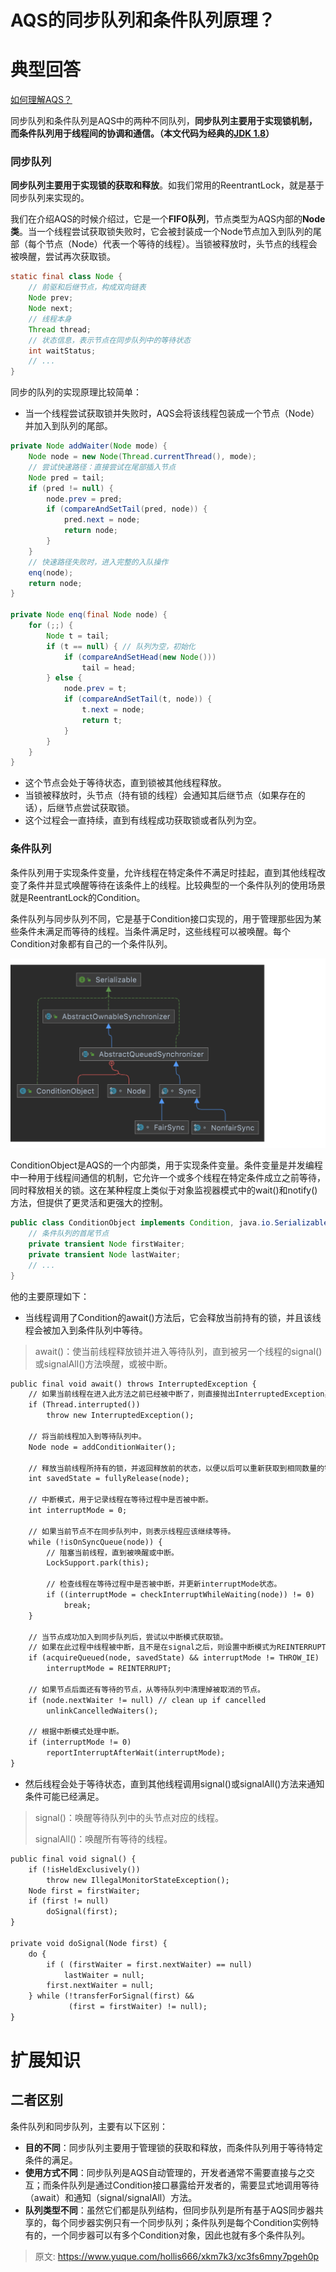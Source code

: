 # AQS的同步队列和条件队列原理？

# 典型回答


[如何理解AQS？](https://www.yuque.com/hollis666/xkm7k3/qka9yt)



同步队列和条件队列是AQS中的两种不同队列，**同步队列主要用于实现锁机制，而条件队列用于线程间的协调和通信。（本文代码为经典的**[**JDK 1.8**](https://github.com/zxiaofan/JDK/blob/master/JDK1.8/src/java/util/concurrent/locks/AbstractQueuedSynchronizer.java#L1830)**）**



### 同步队列


**同步队列主要用于实现锁的获取和释放**。如我们常用的ReentrantLock，就是基于同步队列来实现的。

<font style="color:rgb(55, 65, 81);"></font>

我们在介绍AQS的时候介绍过，它是一个**FIFO队列**，节点类型为AQS内部的**Node类**。当一个线程尝试获取锁失败时，它会被封装成一个Node节点加入到队列的尾部（每个节点（Node）代表一个等待的线程）。当锁被释放时，头节点的线程会被唤醒，尝试再次获取锁。



```java
static final class Node {
    // 前驱和后继节点，构成双向链表
    Node prev;
    Node next;
    // 线程本身
    Thread thread;
    // 状态信息，表示节点在同步队列中的等待状态
    int waitStatus;
    // ...
}
```



同步的队列的实现原理比较简单：



+ 当一个线程尝试获取锁并失败时，AQS会将该线程包装成一个节点（Node）并加入到队列的尾部。



```java
private Node addWaiter(Node mode) {
    Node node = new Node(Thread.currentThread(), mode);
    // 尝试快速路径：直接尝试在尾部插入节点
    Node pred = tail;
    if (pred != null) {
        node.prev = pred;
        if (compareAndSetTail(pred, node)) {
            pred.next = node;
            return node;
        }
    }
    // 快速路径失败时，进入完整的入队操作
    enq(node);
    return node;
}

private Node enq(final Node node) {
    for (;;) {
        Node t = tail;
        if (t == null) { // 队列为空，初始化
            if (compareAndSetHead(new Node()))
                tail = head;
        } else {
            node.prev = t;
            if (compareAndSetTail(t, node)) {
                t.next = node;
                return t;
            }
        }
    }
}
```

+ 这个节点会处于等待状态，直到锁被其他线程释放。
+ 当锁被释放时，头节点（持有锁的线程）会通知其后继节点（如果存在的话），后继节点尝试获取锁。
+ 这个过程会一直持续，直到有线程成功获取锁或者队列为空。



### 条件队列


条件队列用于实现条件变量，允许线程在特定条件不满足时挂起，直到其他线程改变了条件并显式唤醒等待在该条件上的线程。比较典型的一个条件队列的使用场景就是ReentrantLock的Condition。

<font style="color:rgb(55, 65, 81);"></font>

条件队列与同步队列不同，它是基于Condition接口实现的，用于管理那些因为某些条件未满足而等待的线程。当条件满足时，这些线程可以被唤醒。每个Condition对象都有自己的一个条件队列。



![1704527213375-e9cfffe7-0819-4de8-bd05-1f80449a6876.png](./img/CMBSF7A0JLsYriAO/1704527213375-e9cfffe7-0819-4de8-bd05-1f80449a6876-573134.png)



ConditionObject是AQS的一个内部类，用于实现条件变量。条件变量是并发编程中一种用于线程间通信的机制，它允许一个或多个线程在特定条件成立之前等待，同时释放相关的锁。这在某种程度上类似于对象监视器模式中的wait()和notify()方法，但提供了更灵活和更强大的控制。



```java
public class ConditionObject implements Condition, java.io.Serializable {
    // 条件队列的首尾节点
    private transient Node firstWaiter;
    private transient Node lastWaiter;
    // ...
}

```



他的主要原理如下：



+ 当线程调用了Condition的await()方法后，它会释放当前持有的锁，并且该线程会被加入到条件队列中等待。



> await()：使当前线程释放锁并进入等待队列，直到被另一个线程的signal()或signalAll()方法唤醒，或被中断。
>



```latex
public final void await() throws InterruptedException {
    // 如果当前线程在进入此方法之前已经被中断了，则直接抛出InterruptedException异常。
    if (Thread.interrupted())
        throw new InterruptedException();
    
    // 将当前线程加入到等待队列中。
    Node node = addConditionWaiter();
    
    // 释放当前线程所持有的锁，并返回释放前的状态，以便以后可以重新获取到相同数量的锁。
    int savedState = fullyRelease(node);
    
    // 中断模式，用于记录线程在等待过程中是否被中断。
    int interruptMode = 0;
    
    // 如果当前节点不在同步队列中，则表示线程应该继续等待。
    while (!isOnSyncQueue(node)) {
        // 阻塞当前线程，直到被唤醒或中断。
        LockSupport.park(this);
        
        // 检查线程在等待过程中是否被中断，并更新interruptMode状态。
        if ((interruptMode = checkInterruptWhileWaiting(node)) != 0)
            break;
    }
    
    // 当节点成功加入到同步队列后，尝试以中断模式获取锁。
    // 如果在此过程中线程被中断，且不是在signal之后，则设置中断模式为REINTERRUPT。
    if (acquireQueued(node, savedState) && interruptMode != THROW_IE)
        interruptMode = REINTERRUPT;
    
    // 如果节点后面还有等待的节点，从等待队列中清理掉被取消的节点。
    if (node.nextWaiter != null) // clean up if cancelled
        unlinkCancelledWaiters();
    
    // 根据中断模式处理中断。
    if (interruptMode != 0)
        reportInterruptAfterWait(interruptMode);
}

```



+ 然后线程会处于等待状态，直到其他线程调用signal()或signalAll()方法来通知条件可能已经满足。



> signal()：唤醒等待队列中的头节点对应的线程。
>
> signalAll()：唤醒所有等待的线程。
>



```latex
public final void signal() {
    if (!isHeldExclusively())
        throw new IllegalMonitorStateException();
    Node first = firstWaiter;
    if (first != null)
        doSignal(first);
}

private void doSignal(Node first) {
    do {
        if ( (firstWaiter = first.nextWaiter) == null)
            lastWaiter = null;
        first.nextWaiter = null;
    } while (!transferForSignal(first) &&
             (first = firstWaiter) != null);
}
```



# 扩展知识


## 二者区别


条件队列和同步队列，主要有以下区别：



+ **目的不同**：同步队列主要用于管理锁的获取和释放，而条件队列用于等待特定条件的满足。
+ **使用方式不同**：同步队列是AQS自动管理的，开发者通常不需要直接与之交互；而条件队列是通过Condition接口暴露给开发者的，需要显式地调用等待（await）和通知（signal/signalAll）方法。
+ **队列类型不同**：虽然它们都是队列结构，但同步队列是所有基于AQS同步器共享的，每个同步器实例只有一个同步队列；条件队列是每个Condition实例特有的，一个同步器可以有多个Condition对象，因此也就有多个条件队列。



> 原文: <https://www.yuque.com/hollis666/xkm7k3/xc3fs6mny7pgeh0p>